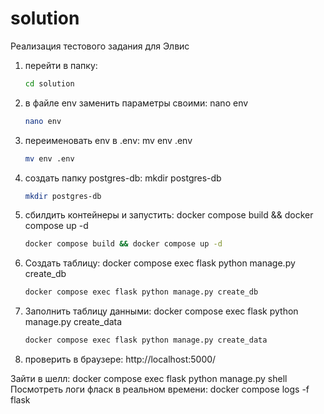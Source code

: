 # solution
Реализация тестового задания для Элвис

1) перейти в папку: 
    ```sh
    cd solution
    ```
1) в файле env заменить параметры своими: nano env
    ```sh
    nano env
    ```
2) переименовать env в .env: mv env .env
    ```sh
    mv env .env
    ```
3) создать папку postgres-db: mkdir postgres-db
    ```sh
    mkdir postgres-db
    ```
4) сбилдить контейнеры и запустить: docker compose build && docker compose up -d
    ```sh
    docker compose build && docker compose up -d
    ```
5) Создать таблицу: docker compose exec flask python manage.py create_db
    ```sh
    docker compose exec flask python manage.py create_db
    ```
6) Заполнить таблицу данными: docker compose exec flask python manage.py create_data
    ```sh
    docker compose exec flask python manage.py create_data
    ```
7) проверить в браузере: http://localhost:5000/


Зайти в шелл: docker compose exec flask python manage.py shell
Посмотреть логи фласк в реальном времени: docker compose logs -f flask
